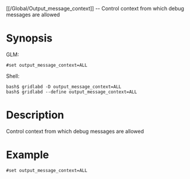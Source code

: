 [[/Global/Output_message_context]] -- Control context from which debug messages are allowed

# Synopsis

GLM:

~~~
#set output_message_context=ALL
~~~

Shell:

~~~
bash$ gridlabd -D output_message_context=ALL
bash$ gridlabd --define output_message_context=ALL
~~~

# Description

Control context from which debug messages are allowed

# Example

~~~
#set output_message_context=ALL
~~~
